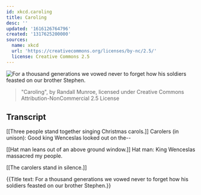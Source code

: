 ```yaml
---
id: xkcd.caroling
title: Caroling
desc: ''
updated: '1616126764796'
created: '1317625200000'
sources:
  name: xkcd
  url: 'https://creativecommons.org/licenses/by-nc/2.5/'
  license: Creative Commons 2.5
---
```

![For a thousand generations we vowed never to forget how his soldiers feasted on our brother Stephen.](https://imgs.xkcd.com/comics/caroling.png)
> "Caroling", by Randall Munroe, licensed under Creative Commons Attribution-NonCommercial 2.5 License

## Transcript
[[Three people stand together singing Christmas carols.]]
Carolers (in unison): Good king Wenceslas looked out on the--

[[Hat man leans out of an above ground window.]]
Hat man: King Wenceslas massacred my people.

[[The carolers stand in silence.]]

{{Title text: For a thousand generations we vowed never to forget how his soldiers feasted on our brother Stephen.}}

